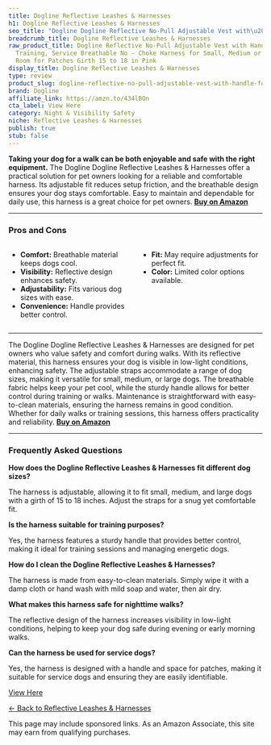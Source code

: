 ```yaml
---
title: Dogline Reflective Leashes & Harnesses
h1: Dogline Reflective Leashes & Harnesses
seo_title: "Dogline Dogline Reflective No-Pull Adjustable Vest with\u2026"
breadcrumb_title: Dogline Reflective Leashes & Harnesses
raw_product_title: Dogline Reflective No-Pull Adjustable Vest with Handle for Walking,
  Training, Service Breathable No - Choke Harness for Small, Medium or Large Dogs
  Room for Patches Girth 15 to 18 in Pink
display_title: Dogline Reflective Leashes & Harnesses
type: review
product_slug: dogline-reflective-no-pull-adjustable-vest-with-handle-for-walking-trai-a30a7ba4
brand: Dogline
affiliate_link: https://amzn.to/434lBOn
cta_label: View Here
category: Night & Visibility Safety
niche: Reflective Leashes & Harnesses
publish: true
stub: false
---
```


<div id="intro" class="full-width">
  <p><strong>Taking your dog for a walk can be both enjoyable and safe with the right equipment.</strong> The Dogline Dogline Reflective Leashes & Harnesses offer a practical solution for pet owners looking for a reliable and comfortable harness. Its adjustable fit reduces setup friction, and the breathable design ensures your dog stays comfortable. Easy to maintain and dependable for daily use, this harness is a great choice for pet owners. <a href="https://amzn.to/434lBOn" rel="nofollow sponsored noopener" target="_blank"><strong>Buy on Amazon</strong></a></p>
</div>

<hr />
<h3 id="pros-cons">Pros and Cons</h3>
<div class="pc-grid" style="display:grid;grid-template-columns:1fr 1fr;gap:16px;">
  <ul>
    <li><strong>Comfort:</strong> Breathable material keeps dogs cool.</li>
    <li><strong>Visibility:</strong> Reflective design enhances safety.</li>
    <li><strong>Adjustability:</strong> Fits various dog sizes with ease.</li>
    <li><strong>Convenience:</strong> Handle provides better control.</li>
  </ul>
  <ul>
    <li><strong>Fit:</strong> May require adjustments for perfect fit.</li>
    <li><strong>Color:</strong> Limited color options available.</li>
  </ul>
</div>
<hr />

<div class="full-width">
  <p>The Dogline Dogline Reflective Leashes & Harnesses are designed for pet owners who value safety and comfort during walks. With its reflective material, this harness ensures your dog is visible in low-light conditions, enhancing safety. The adjustable straps accommodate a range of dog sizes, making it versatile for small, medium, or large dogs. The breathable fabric helps keep your pet cool, while the sturdy handle allows for better control during training or walks. Maintenance is straightforward with easy-to-clean materials, ensuring the harness remains in good condition. Whether for daily walks or training sessions, this harness offers practicality and reliability. <a href="https://amzn.to/434lBOn" rel="nofollow sponsored noopener" target="_blank"><strong>Buy on Amazon</strong></a></p>
</div>

<hr />
<h3 id="faqs">Frequently Asked Questions</h3>

<p><strong>How does the Dogline Reflective Leashes & Harnesses fit different dog sizes?</strong></p>
<p>The harness is adjustable, allowing it to fit small, medium, and large dogs with a girth of 15 to 18 inches. Adjust the straps for a snug yet comfortable fit.</p>

<p><strong>Is the harness suitable for training purposes?</strong></p>
<p>Yes, the harness features a sturdy handle that provides better control, making it ideal for training sessions and managing energetic dogs.</p>

<p><strong>How do I clean the Dogline Reflective Leashes & Harnesses?</strong></p>
<p>The harness is made from easy-to-clean materials. Simply wipe it with a damp cloth or hand wash with mild soap and water, then air dry.</p>

<p><strong>What makes this harness safe for nighttime walks?</strong></p>
<p>The reflective design of the harness increases visibility in low-light conditions, helping to keep your dog safe during evening or early morning walks.</p>

<p><strong>Can the harness be used for service dogs?</strong></p>
<p>Yes, the harness is designed with a handle and space for patches, making it suitable for service dogs and ensuring they are easily identifiable.</p>
<p><a class="btn" href="https://amzn.to/434lBOn" target="_blank" rel="nofollow sponsored noopener">View Here</a></p>
<p><a href="/roundups/night-visibility-safety/reflective-leashes-harnesses/">← Back to Reflective Leashes & Harnesses</a></p>
<aside class="disclosure">This page may include sponsored links. As an Amazon Associate, this site may earn from qualifying purchases.</aside>
